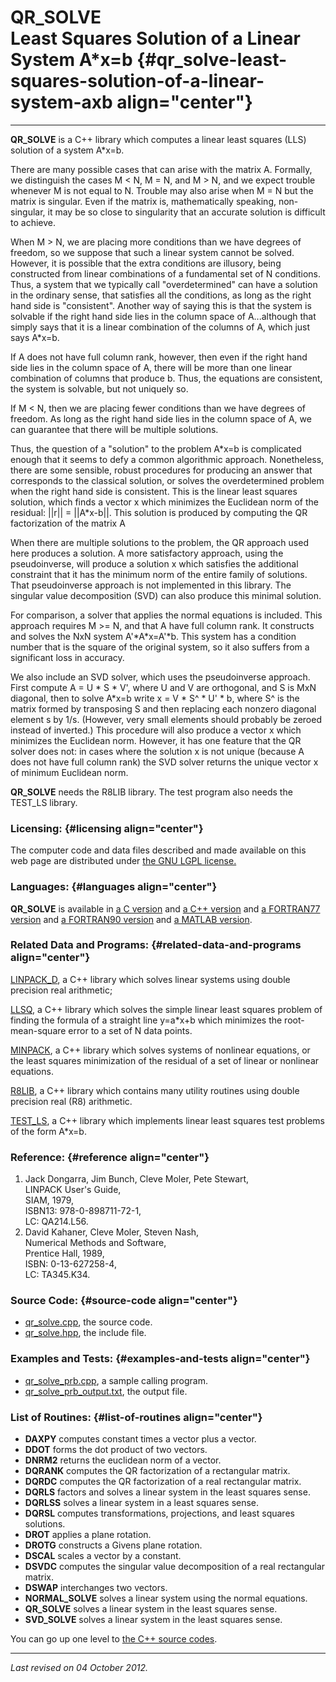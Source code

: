 QR\_SOLVE\
Least Squares Solution of a Linear System A\*x=b {#qr_solve-least-squares-solution-of-a-linear-system-axb align="center"}
================================================

------------------------------------------------------------------------

**QR\_SOLVE** is a C++ library which computes a linear least squares
(LLS) solution of a system A\*x=b.

There are many possible cases that can arise with the matrix A.
Formally, we distinguish the cases M &lt; N, M = N, and M &gt; N, and we
expect trouble whenever M is not equal to N. Trouble may also arise when
M = N but the matrix is singular. Even if the matrix is, mathematically
speaking, non-singular, it may be so close to singularity that an
accurate solution is difficult to achieve.

When M &gt; N, we are placing more conditions than we have degrees of
freedom, so we suppose that such a linear system cannot be solved.
However, it is possible that the extra conditions are illusory, being
constructed from linear combinations of a fundamental set of N
conditions. Thus, a system that we typically call "overdetermined" can
have a solution in the ordinary sense, that satisfies all the
conditions, as long as the right hand side is "consistent". Another way
of saying this is that the system is solvable if the right hand side
lies in the column space of A...although that simply says that it is a
linear combination of the columns of A, which just says A\*x=b.

If A does not have full column rank, however, then even if the right
hand side lies in the column space of A, there will be more than one
linear combination of columns that produce b. Thus, the equations are
consistent, the system is solvable, but not uniquely so.

If M &lt; N, then we are placing fewer conditions than we have degrees
of freedom. As long as the right hand side lies in the column space of
A, we can guarantee that there will be multiple solutions.

Thus, the question of a "solution" to the problem A\*x=b is complicated
enough that it seems to defy a common algorithmic approach. Nonetheless,
there are some sensible, robust procedures for producing an answer that
corresponds to the classical solution, or solves the overdetermined
problem when the right hand side is consistent. This is the linear least
squares solution, which finds a vector x which minimizes the Euclidean
norm of the residual: ||r|| = ||A\*x-b||. This solution is produced by
computing the QR factorization of the matrix A

When there are multiple solutions to the problem, the QR approach used
here produces a solution. A more satisfactory approach, using the
pseudoinverse, will produce a solution x which satisfies the additional
constraint that it has the minimum norm of the entire family of
solutions. That pseudoinverse approach is not implemented in this
library. The singular value decomposition (SVD) can also produce this
minimal solution.

For comparison, a solver that applies the normal equations is included.
This approach requires M &gt;= N, and that A have full column rank. It
constructs and solves the NxN system A'\*A\*x=A'\*b. This system has a
condition number that is the square of the original system, so it also
suffers from a significant loss in accuracy.

We also include an SVD solver, which uses the pseudoinverse approach.
First compute A = U \* S \* V', where U and V are orthogonal, and S is
MxN diagonal, then to solve A\*x=b write x = V \* S\^ \* U' \* b, where
S\^ is the matrix formed by transposing S and then replacing each
nonzero diagonal element s by 1/s. (However, very small elements should
probably be zeroed instead of inverted.) This procedure will also
produce a vector x which minimizes the Euclidean norm. However, it has
one feature that the QR solver does not: in cases where the solution x
is not unique (because A does not have full column rank) the SVD solver
returns the unique vector x of minimum Euclidean norm.

**QR\_SOLVE** needs the R8LIB library. The test program also needs the
TEST\_LS library.

### Licensing: {#licensing align="center"}

The computer code and data files described and made available on this
web page are distributed under [the GNU LGPL
license.](../../txt/gnu_lgpl.txt)

### Languages: {#languages align="center"}

**QR\_SOLVE** is available in [a C
version](../../c_src/qr_solve/qr_solve.md) and [a C++
version](../../master/qr_solve/qr_solve.md) and [a FORTRAN77
version](../../f77_src/qr_solve/qr_solve.md) and [a FORTRAN90
version](../../f_src/qr_solve/qr_solve.md) and [a MATLAB
version](../../m_src/qr_solve/qr_solve.md).

### Related Data and Programs: {#related-data-and-programs align="center"}

[LINPACK\_D](../../master/linpack_d/linpack_d.md), a C++ library
which solves linear systems using double precision real arithmetic;

[LLSQ](../../master/llsq/llsq.md), a C++ library which solves the
simple linear least squares problem of finding the formula of a straight
line y=a\*x+b which minimizes the root-mean-square error to a set of N
data points.

[MINPACK](../../master/minpack/minpack.md), a C++ library which
solves systems of nonlinear equations, or the least squares minimization
of the residual of a set of linear or nonlinear equations.

[R8LIB](../../master/r8lib/r8lib.md), a C++ library which contains
many utility routines using double precision real (R8) arithmetic.

[TEST\_LS](../../master/test_ls/test_ls.md), a C++ library which
implements linear least squares test problems of the form A\*x=b.

### Reference: {#reference align="center"}

1.  Jack Dongarra, Jim Bunch, Cleve Moler, Pete Stewart,\
    LINPACK User's Guide,\
    SIAM, 1979,\
    ISBN13: 978-0-898711-72-1,\
    LC: QA214.L56.
2.  David Kahaner, Cleve Moler, Steven Nash,\
    Numerical Methods and Software,\
    Prentice Hall, 1989,\
    ISBN: 0-13-627258-4,\
    LC: TA345.K34.

### Source Code: {#source-code align="center"}

-   [qr\_solve.cpp](qr_solve.cpp), the source code.
-   [qr\_solve.hpp](qr_solve.hpp), the include file.

### Examples and Tests: {#examples-and-tests align="center"}

-   [qr\_solve\_prb.cpp](qr_solve_prb.cpp), a sample calling program.
-   [qr\_solve\_prb\_output.txt](qr_solve_prb_output.txt), the output
    file.

### List of Routines: {#list-of-routines align="center"}

-   **DAXPY** computes constant times a vector plus a vector.
-   **DDOT** forms the dot product of two vectors.
-   **DNRM2** returns the euclidean norm of a vector.
-   **DQRANK** computes the QR factorization of a rectangular matrix.
-   **DQRDC** computes the QR factorization of a real rectangular
    matrix.
-   **DQRLS** factors and solves a linear system in the least squares
    sense.
-   **DQRLSS** solves a linear system in a least squares sense.
-   **DQRSL** computes transformations, projections, and least squares
    solutions.
-   **DROT** applies a plane rotation.
-   **DROTG** constructs a Givens plane rotation.
-   **DSCAL** scales a vector by a constant.
-   **DSVDC** computes the singular value decomposition of a real
    rectangular matrix.
-   **DSWAP** interchanges two vectors.
-   **NORMAL\_SOLVE** solves a linear system using the normal equations.
-   **QR\_SOLVE** solves a linear system in the least squares sense.
-   **SVD\_SOLVE** solves a linear system in the least squares sense.

You can go up one level to [the C++ source codes](../cpp_src.md).

------------------------------------------------------------------------

*Last revised on 04 October 2012.*
